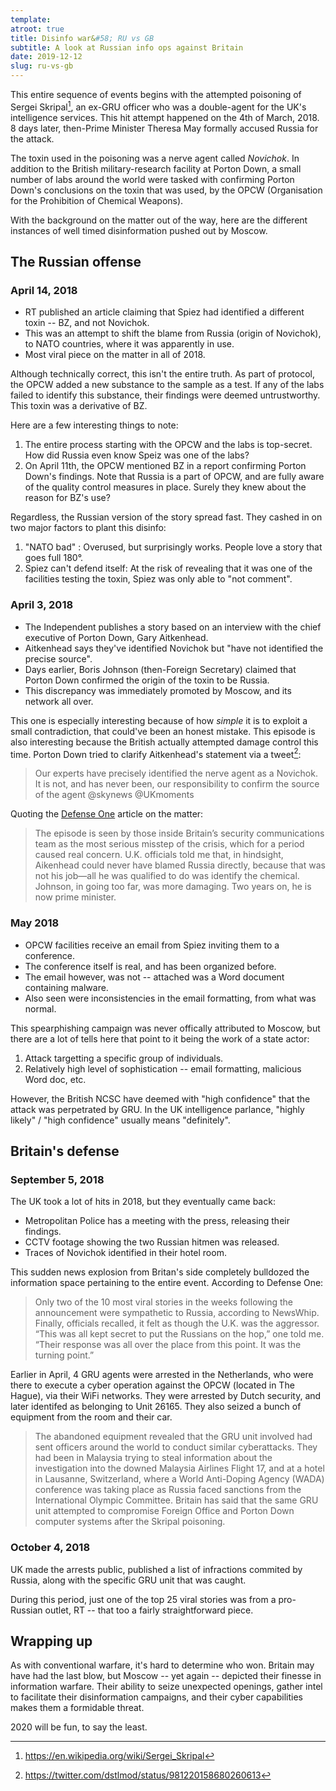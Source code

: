 ```yaml
---
template:
atroot: true
title: Disinfo war&#58; RU vs GB
subtitle: A look at Russian info ops against Britain
date: 2019-12-12
slug: ru-vs-gb
---
```


This entire sequence of events begins with the attempted poisoning of
Sergei Skripal[^skripal], an ex-GRU officer who was a double-agent for
the UK's intelligence services. This hit attempt happened on the 4th of
March, 2018. 8 days later, then-Prime Minister Theresa May formally
accused Russia for the attack.

[^skripal]: https://en.wikipedia.org/wiki/Sergei_Skripal

The toxin used in the poisoning was a nerve agent called _Novichok_.
In addition to the British military-research facility at Porton Down,
a small number of labs around the world were tasked with confirming
Porton Down's conclusions on the toxin that was used, by the OPCW
(Organisation for the Prohibition of Chemical Weapons).

With the background on the matter out of the way, here are the different
instances of well timed disinformation pushed out by Moscow.

## The Russian offense

### April 14, 2018

- RT published an article claiming that Spiez had identified a different
toxin -- BZ, and not Novichok.
- This was an attempt to shift the blame from Russia (origin of Novichok),
to NATO countries, where it was apparently in use.
- Most viral piece on the matter in all of 2018.

Although technically correct, this isn't the entire truth. As part of
protocol, the OPCW added a new substance to the sample as a test. If any
of the labs failed to identify this substance, their findings were
deemed untrustworthy. This toxin was a derivative of BZ.

Here are a few interesting things to note:

1. The entire process starting with the OPCW and the labs is top-secret.
How did Russia even know Speiz was one of the labs?
2. On April 11th, the OPCW mentioned BZ in a report confirming Porton
   Down's findings. Note that Russia is a part of OPCW, and are fully
   aware of the quality control measures in place. Surely they knew
   about the reason for BZ's use?

Regardless, the Russian version of the story spread fast. They cashed in
on two major factors to plant this disinfo:

1. "NATO bad" : Overused, but surprisingly works. People love a story
   that goes full 180°.
2. Spiez can't defend itself: At the risk of revealing that it was one
   of the facilities testing the toxin, Spiez was only able to "not
   comment".

### April 3, 2018

- The Independent publishes a story based on an interview with the chief
executive of Porton Down, Gary Aitkenhead.
- Aitkenhead says they've identified Novichok but "have not identified
the precise source".
- Days earlier, Boris Johnson (then-Foreign Secretary) claimed that
Porton Down confirmed the origin of the toxin to be Russia.
- This discrepancy was immediately promoted by Moscow, and its network
all over.

This one is especially interesting because of how _simple_ it is to
exploit a small contradiction, that could've been an honest mistake.
This episode is also interesting because the British actually attempted
damage control this time. Porton Down tried to clarify Aitkenhead's
statement via a tweet[^dstltweet]:

> Our experts have precisely identified the nerve agent as a Novichok. 
> It is not, and has never been, our responsibility to confirm the source 
> of the agent @skynews @UKmoments

[^dstltweet]: https://twitter.com/dstlmod/status/981220158680260613

Quoting the [Defense One](https://www.defenseone.com/threats/2019/12/britains-secret-war-russia/161665/) 
article on the matter:

> The episode is seen by those inside Britain’s security communications team 
> as the most serious misstep of the crisis, which for a period caused real 
> concern. U.K. officials told me that, in hindsight, Aikenhead could never 
> have blamed Russia directly, because that was not his job—all he was 
> qualified to do was identify the chemical. Johnson, in going too far, 
> was more damaging. Two years on, he is now prime minister.

### May 2018

- OPCW facilities receive an email from Spiez inviting them to
a conference.
- The conference itself is real, and has been organized before.
- The email however, was not -- attached was a Word document containing
malware.
- Also seen were inconsistencies in the email formatting, from what was
normal.

This spearphishing campaign was never offically attributed to Moscow,
but there are a lot of tells here that point to it being the work of
a state actor:

1. Attack targetting a specific group of individuals.
2. Relatively high level of sophistication -- email formatting,
   malicious Word doc, etc.

However, the British NCSC have deemed with "high confidence" that the
attack was perpetrated by GRU. In the UK intelligence parlance, "highly
likely" / "high confidence" usually means "definitely".

## Britain's defense

### September 5, 2018

The UK took a lot of hits in 2018, but they eventually came back:

- Metropolitan Police has a meeting with the press, releasing their
findings.
- CCTV footage showing the two Russian hitmen was released.
- Traces of Novichok identified in their hotel room.

This sudden news explosion from Britan's side completely
bulldozed the information space pertaining to the entire event.
According to Defense One:

> Only two of the 10 most viral stories in the weeks following the announcement 
> were sympathetic to Russia, according to NewsWhip. Finally, officials recalled, 
> it felt as though the U.K. was the aggressor. “This was all kept secret to 
> put the Russians on the hop,” one told me. “Their response was all over the 
> place from this point. It was the turning point.”

Earlier in April, 4 GRU agents were arrested in the Netherlands, who
were there to execute a cyber operation against the OPCW (located in The
Hague), via their WiFi networks. They were arrested by Dutch security,
and later identifed as belonging to Unit 26165. They also seized a bunch
of equipment from the room and their car.

> The abandoned equipment revealed that the GRU unit involved had sent
> officers around the world to conduct similar cyberattacks. They had
> been in Malaysia trying to steal information about the investigation
> into the downed Malaysia Airlines Flight 17, and at a hotel in Lausanne,
> Switzerland, where a World Anti-Doping Agency (WADA) conference was taking
> place as Russia faced sanctions from the International Olympic Committee.
> Britain has said that the same GRU unit attempted to compromise Foreign
> Office and Porton Down computer systems after the Skripal poisoning.

### October 4, 2018

UK made the arrests public, published a list of infractions commited by
Russia, along with the specific GRU unit that was caught.

During this period, just one of the top 25 viral stories was from
a pro-Russian outlet, RT -- that too a fairly straightforward piece.

## Wrapping up

As with conventional warfare, it's hard to determine who won. Britain
may have had the last blow, but Moscow -- yet again -- depicted their
finesse in information warfare. Their ability to seize unexpected
openings, gather intel to facilitate their disinformation campaigns, and
their cyber capabilities makes them a formidable threat. 

2020 will be fun, to say the least.
